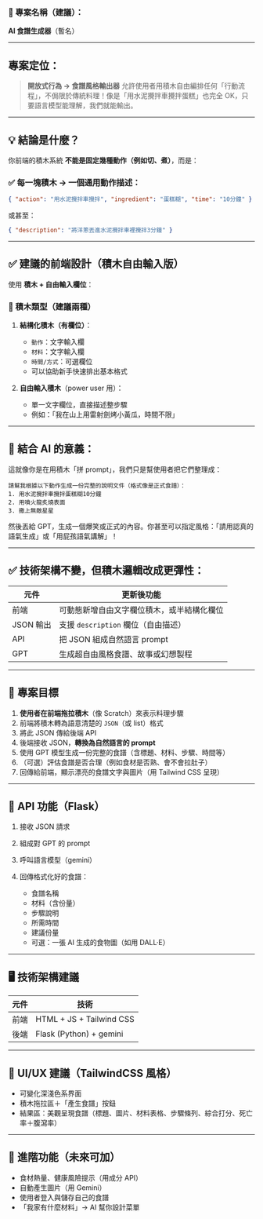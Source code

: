 ### 🌟 專案名稱（建議）：

**AI 食譜生成器**（暫名）

---

## 專案定位：

> **開放式行為 → 食譜風格輸出器**
> 允許使用者用積木自由編排任何「行動流程」，不侷限於傳統料理！像是「用水泥攪拌車攪拌蛋糕」也完全 OK，只要語言模型能理解，我們就能輸出。

---

## 💡 結論是什麼？

你前端的積木系統 **不能是固定幾種動作（例如切、煮）**，而是：

### ✅ 每一塊積木 → 一個通用動作描述：

```json
{ "action": "用水泥攪拌車攪拌", "ingredient": "蛋糕糊", "time": "10分鐘" }
```

或甚至：

```json
{ "description": "將洋蔥丟進水泥攪拌車裡攪拌3分鐘" }
```

---

## ✅ 建議的前端設計（積木自由輸入版）

使用 **積木 + 自由輸入欄位**：

### 🧱 積木類型（建議兩種）

1. **結構化積木（有欄位）**：

   * `動作`：文字輸入欄
   * `材料`：文字輸入欄
   * `時間/方式`：可選欄位
   * 可以協助新手快速排出基本格式

2. **自由輸入積木**（power user 用）：

   * 單一文字欄位，直接描述整步驟
   * 例如：「我在山上用雷射劍烤小黃瓜，時間不限」

---

## 🧠 結合 AI 的意義：

這就像你是在用積木「拼 prompt」，我們只是幫使用者把它們整理成：

```
請幫我根據以下動作生成一份完整的說明文件（格式像是正式食譜）：
1. 用水泥攪拌車攪拌蛋糕糊10分鐘
2. 用噴火龍炙燒表面
3. 撒上無敵星星
```

然後丟給 GPT，生成一個爆笑或正式的內容。你甚至可以指定風格：「請用認真的語氣生成」或「用屁孩語氣講解」！

---

## ✅ 技術架構不變，但積木邏輯改成更彈性：

| 元件         | 更新後功能                     |
| ---------- | ------------------------- |
| 前端 | 可動態新增自由文字欄位積木，或半結構化欄位     |
| JSON 輸出    | 支援 `description` 欄位（自由描述） |
| API        | 把 JSON 組成自然語言 prompt      |
| GPT        | 生成超自由風格食譜、故事或幻想製程         |

---


## 🎯 專案目標

1. **使用者在前端拖拉積木**（像 Scratch）來表示料理步驟
2. 前端將積木轉為語意清楚的 `JSON`（或 list）格式
3. 將此 JSON 傳給後端 API
4. 後端接收 JSON，**轉換為自然語言的 prompt**
5. 使用 GPT 模型生成一份完整的食譜（含標題、材料、步驟、時間等）
6. （可選）評估食譜是否合理（例如食材是否熟、會不會拉肚子）
7. 回傳給前端，顯示漂亮的食譜文字與圖片（用 Tailwind CSS 呈現）

---

## 📡 API 功能（Flask）

1. 接收 JSON 請求
2. 組成對 GPT 的 prompt
3. 呼叫語言模型（gemini）
4. 回傳格式化好的食譜：

   * 食譜名稱
   * 材料（含份量）
   * 步驟說明
   * 所需時間
   * 建議份量
   * 可選：一張 AI 生成的食物圖（如用 DALL·E）

---

## 🖥️ 技術架構建議

| 元件   | 技術                                 |
| ---- | ---------------------------------- |
| 前端   | HTML + JS + Tailwind CSS |
| 後端   | Flask (Python) + gemini     |

---

## 🎨 UI/UX 建議（TailwindCSS 風格）

* 可變化深淺色系界面
* 積木拖拉區＋「產生食譜」按鈕
* 結果區：美觀呈現食譜（標題、圖片、材料表格、步驟條列、綜合打分、死亡率＋腹瀉率）

---

## 🔮 進階功能（未來可加）

* 食材熱量、健康風險提示（用成分 API）
* 自動產生圖片（用 Gemini）
* 使用者登入與儲存自己的食譜
* 「我家有什麼材料」→ AI 幫你設計菜單
